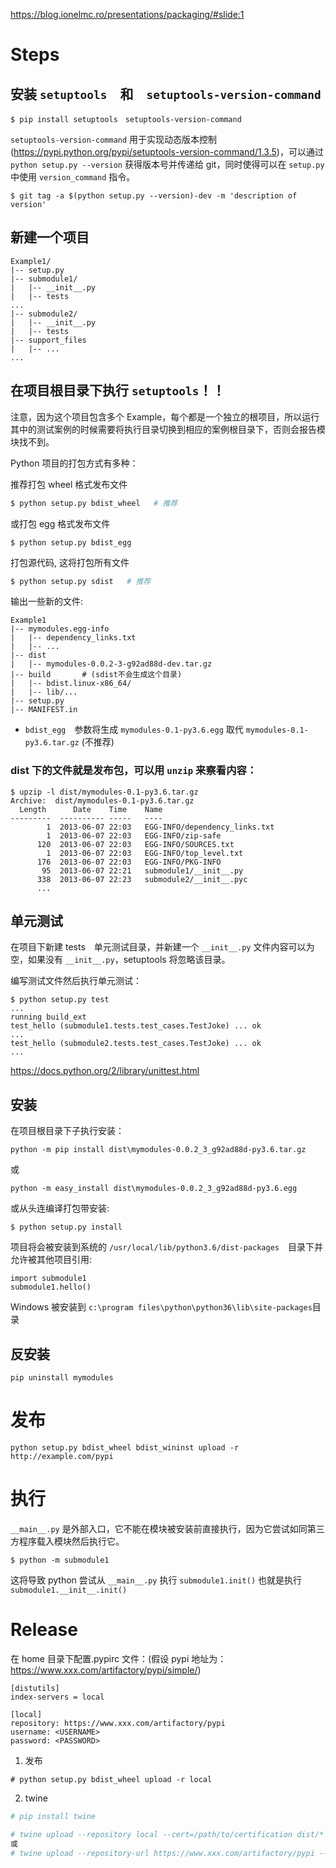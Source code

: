 https://blog.ionelmc.ro/presentations/packaging/#slide:1

# Steps

## 安装 `setuptools`　和　`setuptools-version-command`

```
$ pip install setuptools　setuptools-version-command
```

`setuptools-version-command` 用于实现动态版本控制(https://pypi.python.org/pypi/setuptools-version-command/1.3.5)，可以通过　`python setup.py --version` 获得版本号并传递给 git，同时使得可以在 `setup.py` 中使用 `version_command` 指令。

```
$ git tag -a $(python setup.py --version)-dev -m 'description of version'
```

## 新建一个项目

```
Example1/
|-- setup.py
|-- submodule1/
|   |-- __init__.py
|   |-- tests
...
|-- submodule2/
|   |-- __init__.py
|   |-- tests
|-- support_files
|   |-- ...
...
```

## 在项目根目录下执行 `setuptools`！！

注意，因为这个项目包含多个 Example，每个都是一个独立的根项目，所以运行其中的测试案例的时候需要将执行目录切换到相应的案例根目录下，否则会报告模块找不到。

Python 项目的打包方式有多种：

推荐打包 wheel 格式发布文件

```bash
$ python setup.py bdist_wheel   # 推荐
```

或打包 egg 格式发布文件

```
$ python setup.py bdist_egg
```

打包源代码, 这将打包所有文件

```bash
$ python setup.py sdist   # 推荐
```

输出一些新的文件:

```
Example1
|-- mymodules.egg-info
|   |-- dependency_links.txt
|   |-- ...
|-- dist
|   |-- mymodules-0.0.2-3-g92ad88d-dev.tar.gz
|-- build       # (sdist不会生成这个目录)
|   |-- bdist.linux-x86_64/
|   |-- lib/...
|-- setup.py
|-- MANIFEST.in
```

* `bdist_egg`　参数将生成 `mymodules-0.1-py3.6.egg` 取代 `mymodules-0.1-py3.6.tar.gz` (不推荐)

### dist  下的文件就是发布包，可以用 `unzip` 来察看内容：
```
$ upzip -l dist/mymodules-0.1-py3.6.tar.gz
Archive:  dist/mymodules-0.1-py3.6.tar.gz
  Length      Date    Time    Name
---------  ---------- -----   ----
        1  2013-06-07 22:03   EGG-INFO/dependency_links.txt
        1  2013-06-07 22:03   EGG-INFO/zip-safe
      120  2013-06-07 22:03   EGG-INFO/SOURCES.txt
        1  2013-06-07 22:03   EGG-INFO/top_level.txt
      176  2013-06-07 22:03   EGG-INFO/PKG-INFO
       95  2013-06-07 22:21   submodule1/__init__.py
      338  2013-06-07 22:23   submodule2/__init__.pyc
      ...
```

## 单元测试

在项目下新建 tests　单元测试目录，并新建一个 `__init__.py` 文件内容可以为空，如果没有 `__init__.py`，setuptools 将忽略该目录。

编写测试文件然后执行单元测试：
```
$ python setup.py test
...
running build_ext
test_hello (submodule1.tests.test_cases.TestJoke) ... ok
...
test_hello (submodule2.tests.test_cases.TestJoke) ... ok
...
```

https://docs.python.org/2/library/unittest.html

## 安装

在项目根目录下子执行安装：
```
python -m pip install dist\mymodules-0.0.2_3_g92ad88d-py3.6.tar.gz
```
或
```
python -m easy_install dist\mymodules-0.0.2_3_g92ad88d-py3.6.egg
```

或从头连编译打包带安装:

```
$ python setup.py install
```

项目将会被安装到系统的 `/usr/local/lib/python3.6/dist-packages`　目录下并允许被其他项目引用:
```
import submodule1
submodule1.hello()
```

Windows 被安装到 `c:\program files\python\python36\lib\site-packages`目录

## 反安装
```
pip uninstall mymodules
```

# 发布
```
python setup.py bdist_wheel bdist_wininst upload -r http://example.com/pypi
```

# 执行
`__main__.py` 是外部入口，它不能在模块被安装前直接执行，因为它尝试如同第三方程序载入模块然后执行它。

```
$ python -m submodule1
```

这将导致 python 尝试从 `__main__.py` 执行 `submodule1.init()` 也就是执行 `submodule1.__init__.init()`


# Release

在 home 目录下配置.pypirc 文件：(假设 pypi 地址为：https://www.xxx.com/artifactory/pypi/simple/)

```
[distutils]
index-servers = local

[local]
repository: https://www.xxx.com/artifactory/pypi
username: <USERNAME>
password: <PASSWORD>
```

1) 发布

```
# python setup.py bdist_wheel upload -r local
```

2) twine

```bash
# pip install twine
```

```bash
# twine upload --repository local --cert=/path/to/certification dist/*
或
# twine upload --repository-url https://www.xxx.com/artifactory/pypi --cert=/path/to/certification dist/*
```
